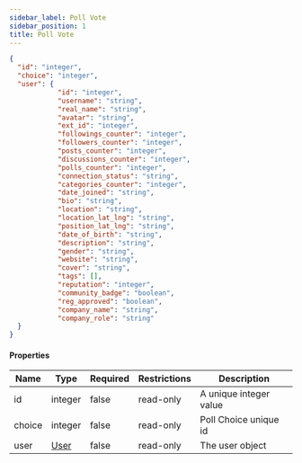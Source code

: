 ```yaml
---
sidebar_label: Poll Vote
sidebar_position: 1
title: Poll Vote
---
```


```json
{
  "id": "integer",
  "choice": "integer",
  "user": {
            "id": "integer",
            "username": "string",
            "real_name": "string",
            "avatar": "string",
            "ext_id": "integer",
            "followings_counter": "integer",
            "followers_counter": "integer",
            "posts_counter": "integer",
            "discussions_counter": "integer",
            "polls_counter": "integer",
            "connection_status": "string",
            "categories_counter": "integer",
            "date_joined": "string",
            "bio": "string",
            "location": "string",
            "location_lat_lng": "string",
            "position_lat_lng": "string",
            "date_of_birth": "string",
            "description": "string",
            "gender": "string",
            "website": "string",
            "cover": "string",
            "tags": [],
            "reputation": "integer",
            "community_badge": "boolean",
            "reg_approved": "boolean",
            "company_name": "string",
            "company_role": "string"
  }
}

```

#### Properties

| Name   | Type                                       | Required | Restrictions | Description            |
|--------|--------------------------------------------|----------|--------------|------------------------|
| id     | integer                                    | false    | read-only    | A unique integer value |
| choice | integer                                    | false    | read-only    | Poll Choice unique id  |
| user   | [User](/docs/apireference/v2/schemas/user) | false    | read-only    | The user object        |
